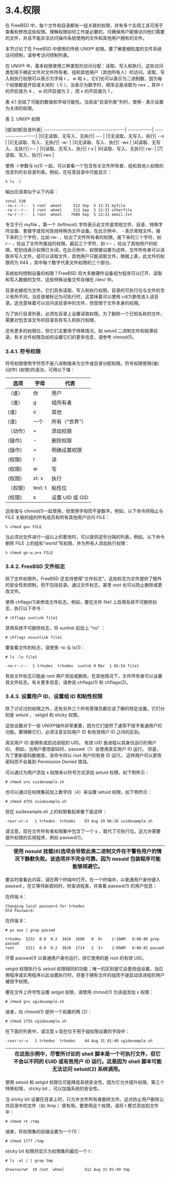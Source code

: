 # 3.4.权限

在 FreeBSD 中，每个文件和目录都有一组关联的权限，并有多个实用工具可用于查看和修改这些权限。理解权限如何工作是必要的，可确保用户能够访问他们需要的文件，并且不能非法访问操作系统使用的文件和其他用户拥有的文件。

本节讨论了在 FreeBSD 中使用的传统 UNIX® 权限。要了解更细粒度的文件系统访问控制，请参考访问控制列表。

在 UNIX® 中，基本权限使用三种类型的访问分配：读取、写入和执行。这些访问类型用于确定文件对文件所有者、组和其他用户（其他所有人）的访问。读取、写入和执行权限可以表示为字母 r ， w 和 x 。它们也可以表示为二进制数，因为每个权限都是开启或关闭的（ 0 ）。当表示为数字时，顺序总是读取为 rwx ，其中 r 的开启值为 4 ， w 的开启值为 2 ，而 x 的开启值为 1 。

表 4.1 总结了可能的数值和字母可能性。当阅读"目录列表"列时，使用 - 表示设置为关闭的权限。

表 2. UNIX® 权限

|值|权限|目录列表|  ----------------------------------------| ------------| -------------------| |0|无读取、无写入、无执行| --- | |1|无读取、无写入、执行| --x | |2|无读取、写入、无执行| -w- | |3|无读取、写入、执行| -wx | |4|读取、无写入、无执行| r-- | |5|读取、无写入、执行| r-x | |6|读取、写入、无执行| rw- | |7|读取、写入、执行| rwx |

使用 -l 参数与 ls(1) 一起，可以查看一个包含有关文件所有者、组和其他人权限的信息列的长目录列表。例如，在任意目录中可能显示：

```
% ls -l
```

输出应该类似于以下内容：

```
total 530
-rw-r--r--  1 root  wheel     512 Sep  5 12:31 myfile
-rw-r--r--  1 root  wheel     512 Sep  5 12:31 otherfile
-rw-r--r--  1 root  wheel    7680 Sep  5 12:31 email.txt
```

专注于行 myfile ，第一个 (leftmost) 字符表示此文件是常规文件、目录、特殊字符设备、套接字或任何其他特殊伪文件设备。在此示例中， - 表示常规文件。接下来的三个字符，比如 rw- ，给出了文件所有者的权限。接下来的三个字符，如 r-- ，给出了文件所属组的权限。最后三个字符，如 r-- ，给出了其他用户的权限。短划线表示权限已关闭。在此示例中，权限被设置为这样，文件所有者可以读取并写入文件，组可以读取文件，其他用户只能读取文件。根据上表，此文件的权限将为 644 ，其中每个数字代表文件权限的三个部分。

系统如何控制设备的权限？FreeBSD 将大多数硬件设备视为程序可以打开、读取和写入数据的文件。这些特殊设备文件存储在 /dev/ 中。

目录也被视为文件。它们具有读取、写入和执行权限。目录的可执行位与文件的含义有所不同。当目录被标记为可执行时，这意味着可以使用 cd(1)更改进入该目录。这也意味着可以访问该目录中的文件，但受限于文件本身的权限。

为了执行目录列表，必须在目录上设置读取权限。为了删除一个已知名称的文件，需要对包含该文件的目录具有写入和执行权限。

还有更多的权限位，但它们主要用于特殊情况，如 setuid 二进制文件和粘滞目录。有关文件权限及如何设置它们的更多信息，请参考 chmod(1)。

### 3.4.1. 符号权限

符号权限使用字符而不是八进制值来为文件或目录分配权限。符号权限使用(谁) (动作) (权限)的语法，可用以下值：

| 选项     | 字母    | 代表             |
| ---------- | --------- | ------------------ |
| （谁）   | 你      | 用户             |
| （谁）   | g       | 组所有者         |
| (谁)     | o       | 其他             |
| (谁)     | 一个    | 所有（“世界”） |
| （动作） | +       | 添加权限         |
| (操作)   | -       | 删除权限         |
| (操作)   | \=   | 明确设置权限     |
| (权限)   | r       | 读               |
| (权限)   | w       | 写               |
| (权限)   | xt: x   | 执行             |
| （权限） | text: t | 粘性位           |
| (权限)   | s       | 设置 UID 或 GID  |

这些值与 chmod(1)一起使用，但使用字母而不是数字。例如，以下命令将阻止与 FILE 关联的组的所有成员和所有其他用户访问 FILE：

```
% chmod go= FILE
```

当必须对文件进行一组以上的更改时，可以提供逗号分隔的列表。例如，以下命令删除 FILE 上的组和“world”写权限，并为所有人添加执行权限：

```
% chmod go-w,a+x FILE
```

### 3.4.2. FreeBSD 文件标志

除了文件权限外，FreeBSD 还支持使用"文件标志"。这些标志为文件提供了额外的安全性和控制，但不包括目录。通过文件标志，甚至 root 也可以防止删除或更改文件。

使用 chflags(1)来修改文件标志。例如，要在文件 file1 上启用系统不可删除标志，执行以下命令：

```
# chflags sunlink file1
```

禁用系统不可删除标志，将 sunlink 前加上 "no" ：

```
# chflags nosunlink file1
```

要查看文件的标志，请使用 -lo 与 ls(1)：

```
# ls -lo file1
```

```
-rw-r--r--  1 trhodes  trhodes  sunlnk 0 Mar  1 05:54 file1
```

有些文件标志只能由 root 用户添加或删除。在其他情况下，文件所有者可以设置其文件标志。有关更多信息，请参阅 chflags(1) 和 chflags(2)。

### 3.4.3. 设置用户 ID、设置组 ID 和粘性权限

除了讨论过的权限之外，还有另外三个所有管理员都应该了解的特定设置。它们分别是 setuid ， setgid 和 sticky 权限。

这些设置对于一些 UNIX®操作非常重要，因为它们提供了通常不授予普通用户的功能。要理解它们，必须注意实际用户 ID 和有效用户 ID 之间的区别。

真实用户 ID 是拥有或启动进程的 UID。 有效 UID 是进程以其身份运行的用户 ID。 例如，当用户更改密码时，passwd（1）会使用真实用户 ID 运行。 但是，为了更新密码数据库，该命令将以 root 用户的有效 ID 运行。 这样用户可以更改密码而不会看到 Permission Denied 错误。

可以通过为用户添加 s 权限来以符号方式添加 setuid 权限，如下例所示：

```
# chmod u+s suidexample.sh
```

也可以通过在权限集前加上数字四（4）来设置 setuid 权限，如下例所示：

```
# chmod 4755 suidexample.sh
```

现在 suidexample.sh 上的权限看起来像下面这样：

```
-rwsr-xr-x   1 trhodes  trhodes    63 Aug 29 06:36 suidexample.sh
```

请注意，现在文件所有者权限集中包含了一个 s ，取代了可执行位。这允许需要提升权限的实用程序，例如 passwd(1)。

|  | 使用 nosuid 挂载(8)选项会导致此类二进制文件在不警告用户的情况下静默失败。该选项并不完全可靠，因为 nosuid 包装程序可能能够规避它。 |
| -- | ----------------------------------------------------------------------------------------------------------------------------------- |

要实时查看此内容，请在两个终端中打开。在一个终端中，以普通用户身份键入 passwd 。在它等待新密码时，检查进程表，并查看 passwd(1) 的用户信息：

 在终端 A：

```
Changing local password for trhodes
Old Password:
```

 在终端 B：

```
# ps aux | grep passwd
```

```
trhodes  5232  0.0  0.2  3420  1608   0  R+    2:10AM   0:00.00 grep passwd
root     5211  0.0  0.2  3620  1724   2  I+    2:09AM   0:00.01 passwd
```

尽管 passwd(1) 以普通用户身份运行，但它使用的是 root 的有效 UID。

setgid 权限执行与 setuid 权限相同的功能；唯一的区别是它会更改组设置。当应用程序或实用程序以此设置执行时，将基于拥有文件的组而不是启动该进程的用户被授予权限。

要在文件上符号性设置 setgid 权限，请使用 chmod(1) 为该组添加 s 权限：

```
# chmod g+s sgidexample.sh
```

或者，向 chmod(1) 提供一个前置的两 (2)：

```
# chmod 2755 sgidexample.sh
```

在下面的列表中，请注意 s 现在位于用于组权限设置的字段中：

```
-rwxr-sr-x   1 trhodes  trhodes    44 Aug 31 01:49 sgidexample.sh
```

|  | 在这些示例中，尽管所讨论的 shell 脚本是一个可执行文件，但它不会以不同的 EUID 或有效用户 ID 运行。这是因为 shell 脚本可能无法访问 setuid(2) 系统调用。 |
| -- | ------------------------------------------------------------------------------------------------------------------------------------------------------- |

使用 setuid 和 setgid 权限位可能降低系统安全性，因为它允许提升权限。第三个特殊权限， sticky bit ，可以加强系统的安全性。

当 sticky bit 设置在目录上时，只允许文件所有者删除文件。这对防止用户删除公共目录中的文件（如 /tmp ）很有用。要使用这个权限，请将 t 模式添加到文件中：

```
# chmod +t /tmp
```

或者，将权限集的前缀设置为一个(1)：

```
# chmod 1777 /tmp
```

sticky bit 权限将显示为权限集的最后一个 t :

```
# ls -al / | grep tmp
```

```
drwxrwxrwt  10 root  wheel         512 Aug 31 01:49 tmp
```
